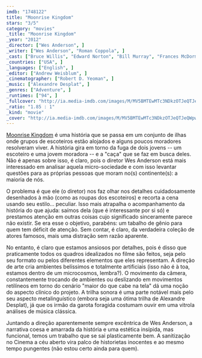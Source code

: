 ```yaml
---
imdb: "1748122"
title: "Moonrise Kingdom"
stars: "3/5"
category: "movies"
_title: "Moonrise Kingdom"
_year: "2012"
_director: ["Wes Anderson", ]
_writer: ["Wes Anderson", "Roman Coppola", ]
_cast: ["Bruce Willis", "Edward Norton", "Bill Murray", "Frances McDormand", "Tilda Swinton", "Jared Gilman", "Kara Hayward", "Jason Schwartzman", "Bob Balaban", ]
_countries: ["USA", ]
_languages: ["English", ]
_editor: ["Andrew Weisblum", ]
_cinematographer: ["Robert D. Yeoman", ]
_music: ["Alexandre Desplat", ]
_genres: ["Adventure", ]
_runtimes: ["94", ]
_fullcover: "http://ia.media-imdb.com/images/M/MV5BMTEwMTc3NDkzOTJeQTJeQWpwZ15BbWU3MDI4NTAwNzc@.jpg"
_ratio: "1.85 : 1"
_kind: "movie"
_cover: "http://ia.media-imdb.com/images/M/MV5BMTEwMTc3NDkzOTJeQTJeQWpwZ15BbWU3MDI4NTAwNzc@._V1._SX94_SY140_.jpg"
---
```


[Moonrise Kingdom](/moonrise-kingdom) é uma história que se passa em um conjunto de ilhas onde grupos de escoteiros estão alojados e alguns poucos moradores resolveram viver. A história gira em torno da fuga de dois jovens -- um escoteiro e uma jovem moradora -- e a "caça" que se faz em busca deles. Não é apenas sobre isso, é claro, pois o diretor Wes Anderson está mais interessado em analisar aquela micro-sociedade e com isso levantar questões para as próprias pessoas que moram no(s) continente(s): a maioria de nós.

O problema é que ele (o diretor) nos faz olhar nos detalhes cuidadosamente desenhados à mão (como as roupas dos escoteiros) e recorta a cena usando seu estilo... peculiar. Isso mais atrapalha o acompanhamento da história do que ajuda: saímos dela (que é interessante por si só) e prestamos atenção em outras coisas cujo significado sinceramente parece não existir. Se era esse o objetivo, parabéns: um tabalho de gênio para quem tem déficit de atenção. Sem contar, é claro, da verdadeira coleção de atores famosos, mais uma distração sem razão aparente.

No entanto, é claro que estamos ansiosos por detalhes, pois é disso que praticamente todos os quadros idealizados no filme são feitos, seja pelo seu formato ou pelos diferentes elementos que eles representam. A direção de arte cria ambientes belíssimos e totalmente artificiais (isso não é à toa, estamos dentro de um microcosmos, lembra?). O movimento da câmera, constantemente trocando de ambientes ou deslizando em movimentos retilíneos em torno do cenário "maior do que cabe na tela" dá uma noção do aspecto clínico do projeto. A trilha sonora é uma parte notável mais pelo seu aspecto metalinguístico (embora seja uma ótima trilha de Alexandre Desplat), já que os irmão da garota foragida costumam ouvir em uma vitrola análises de música clássica.

Juntando a direção aparentemente sempre excêntrica de Wes Anderson, a narrativa coesa e amarrada da história e uma estética insípida, mas funcional, temos um trabalho que se sai plasticamente bem. A sanitização no Cinema a céu aberto vira palco de historietas inocentes e ao mesmo tempo pungentes (não estou certo ainda para quem).
